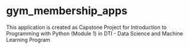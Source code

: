 # gym_membership_apps
This application is created as Capstone Project for Introduction to Programming with Python (Module 1) in DTI - Data Science and Machine Learning Program 
